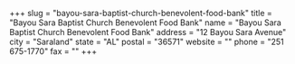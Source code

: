 +++
slug = "bayou-sara-baptist-church-benevolent-food-bank"
title = "Bayou Sara Baptist Church Benevolent Food Bank"
name = "Bayou Sara Baptist Church Benevolent Food Bank"
address = "12 Bayou Sara Avenue"
city = "Saraland"
state = "AL"
postal = "36571"
website = ""
phone = "251 675-1770"
fax = ""
+++
